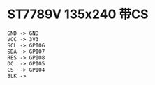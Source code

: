 # ST7789V 135x240 带CS

```text
GND -> GND
VCC -> 3V3
SCL -> GPIO6
SDA -> GPIO7
RES -> GPIO8
DC  -> GPIO5
CS  -> GPIO4
BLK ->
```